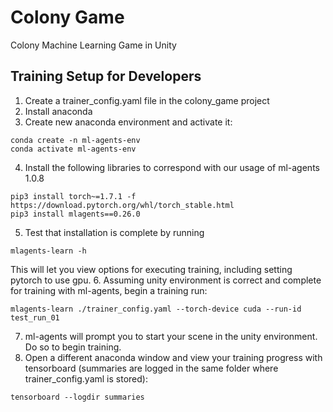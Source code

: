 # Colony Game
Colony Machine Learning Game in Unity

## Training Setup for Developers
1. Create a trainer_config.yaml file in the colony_game project
2. Install anaconda
3. Create new anaconda environment and activate it:
```
conda create -n ml-agents-env
conda activate ml-agents-env
```
4. Install the following libraries to correspond with our usage of ml-agents 1.0.8
```
pip3 install torch~=1.7.1 -f https://download.pytorch.org/whl/torch_stable.html
pip3 install mlagents==0.26.0
```
5. Test that installation is complete by running 
```
mlagents-learn -h
```
This will let you view options for executing training, including setting pytorch to use gpu.
6. Assuming unity environment is correct and complete for training with ml-agents, begin a training run:
```
mlagents-learn ./trainer_config.yaml --torch-device cuda --run-id test_run_01
```
7. ml-agents will prompt you to start your scene in the unity environment. Do so to begin training. 
8. Open a different anaconda window and view your training progress with tensorboard (summaries are logged in the same folder where trainer_config.yaml is stored):
```
tensorboard --logdir summaries
```